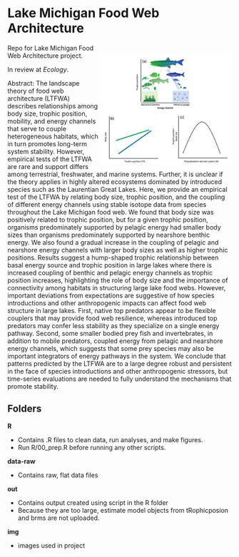 # Lake Michigan Food Web Architecture

<img align="right" src="img/fig01.jpg" alt="fig01-concept" width="300" style="margin-top: 20px">

Repo for Lake Michigan Food Web Architecture project. 

In review at *Ecology*. 

Abstract: The landscape theory of food web architecture (LTFWA) describes relationships among body size, trophic position, mobility, and energy channels that serve to couple heterogeneous habitats, which in turn promotes long-term system stability. However, empirical tests of the LTFWA are rare and support differs among terrestrial, freshwater, and marine systems. Further, it is unclear if the theory applies in highly altered ecosystems dominated by introduced species such as the Laurentian Great Lakes. Here, we provide an empirical test of the LTFWA by relating body size, trophic position, and the coupling of different energy channels using stable isotope data from species throughout the Lake Michigan food web. We found that body size was positively related to trophic position, but for a given trophic position, organisms predominately supported by pelagic energy had smaller body sizes than organisms predominately supported by nearshore benthic energy. We also found a gradual increase in the coupling of pelagic and nearshore energy channels with larger body sizes as well as higher trophic positions. Results suggest a hump-shaped trophic relationship between basal energy source and trophic position in large lakes where there is increased coupling of benthic and pelagic energy channels as trophic position increases, highlighting the role of body size and the importance of connectivity among habitats in structuring large lake food webs. However, important deviations from expectations are suggestive of how species introductions and other anthropogenic impacts can affect food web structure in large lakes. First, native top predators appear to be flexible couplers that may provide food web resilience, whereas introduced top predators may confer less stability as they specialize on a single energy pathway. Second, some smaller bodied prey fish and invertebrates, in addition to mobile predators, coupled energy from pelagic and nearshore energy channels, which suggests that some prey species may also be important integrators of energy pathways in the system. We conclude that patterns predicted by the LTFWA are to a large degree robust and persistent in the face of  species introductions and other anthropogenic stressors, but time-series evaluations are needed to fully understand the mechanisms that promote stability. 

## Folders 

**R** 
- Contains .R files to clean data, run analyses, and make figures. 
- Run R/00_prep.R before running any other scripts.

**data-raw**
- Contains raw, flat data files

**out**
- Contains output created using script in the R folder
- Because they are too large, estimate model objects from tRophicposion and brms are not uploaded. 

**img**
- images used in project